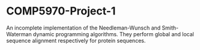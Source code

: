 # COMP5970-Project-1
An incomplete implementation of the Needleman-Wunsch and Smith-Waterman dynamic programming algorithms. They perform global and local sequence alignment respectively for protein sequences.
